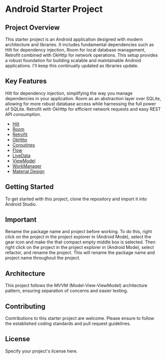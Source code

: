# Android Starter Project
## Project Overview

This starter project is an Android application designed with modern architecture and libraries. It includes fundamental dependencies such as Hilt for dependency injection, Room for local database management, Retrofit combined with OkHttp for network operations. This setup provides a robust foundation for building scalable and maintainable Android applications. I'll keep this continually updated as libraries update.

## Key Features

Hilt for dependency injection, simplifying the way you manage dependencies in your application.
Room as an abstraction layer over SQLite, allowing for more robust database access while harnessing the full power of SQLite.
Retrofit with OkHttp for efficient network requests and easy REST API consumption.

- [Hilt](https://developer.android.com/training/dependency-injection/hilt-android)
- [Room](https://developer.android.com/training/data-storage/room)
- [Retrofit](https://square.github.io/retrofit/)
- [OkHttp](https://square.github.io/okhttp/)
- [Coroutines](https://developer.android.com/kotlin/coroutines)
- [Flow](https://developer.android.com/kotlin/flow)
- [LiveData](https://developer.android.com/topic/libraries/architecture/livedata)
- [ViewModel](https://developer.android.com/topic/libraries/architecture/viewmodel)
- [WorkManager](https://developer.android.com/topic/libraries/architecture/workmanager)
- [Material Design](https://material.io/develop/android/docs/getting-started)

## Getting Started

To get started with this project, clone the repository and import it into Android Studio.

## Important
Rename the package name and project before working. To do this, right click on the project in the project explorer in (Android Mode),
select the gear icon and make the that compact empty middle box is selected. Then right click on the project in the project explorer in (Android Mode), select refactor, and rename the project. 
This will rename the package name and project name throughout the project.

## Architecture

This project follows the MVVM (Model-View-ViewModel) architecture pattern, ensuring separation of concerns and easier testing.

## Contributing

Contributions to this starter project are welcome. Please ensure to follow the established coding standards and pull request guidelines.

## License

Specify your project's license here.